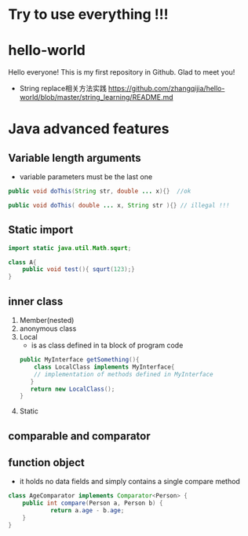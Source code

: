 # Try to use everything !!!

# hello-world
Hello everyone!
This is my first repository in Github.
Glad to meet you!

- String replace相关方法实践 https://github.com/zhangqijia/hello-world/blob/master/string_learning/README.md

# Java advanced features

## Variable length arguments
- variable parameters must be the last one
```java
public void doThis(String str, double ... x){}  //ok

public void doThis( double ... x, String str ){} // illegal !!!

```
## Static import

```java
import static java.util.Math.squrt;

class A{ 
    public void test(){ squrt(123);} 
}
```
## inner class 
1. Member(nested)
2. anonymous class  
3. Local
    - is as class defined in ta block of program code
    ```java
    public MyInterface getSomething(){
        class LocalClass implements MyInterface{  
        // implementation of methods defined in MyInterface 
       }   
       return new LocalClass(); 
   }
    ```
4. Static 


## comparable and comparator 

## function object
- it holds no data fields and simply contains a single compare method
```java
class AgeComparator implements Comparator<Person> { 
    public int compare(Person a, Person b) {
            return a.age - b.age;     
    } 
}
```
